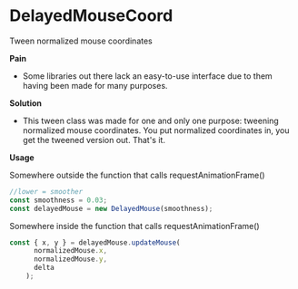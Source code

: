 # DelayedMouseCoord
Tween normalized mouse coordinates

**Pain**
- Some libraries out there lack an easy-to-use interface due to them having been made for many purposes.

**Solution**
- This tween class was made for one and only one purpose: tweening normalized mouse coordinates. You put normalized coordinates in, you get the tweened version out. That's it.

**Usage**

Somewhere outside the function that calls requestAnimationFrame()
```ts
//lower = smoother
const smoothness = 0.03;
const delayedMouse = new DelayedMouse(smoothness);
```

Somewhere inside the function that calls requestAnimationFrame()
```ts
const { x, y } = delayedMouse.updateMouse(
      normalizedMouse.x,
      normalizedMouse.y,
      delta
    );
```

